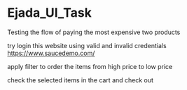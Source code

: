 # Ejada_UI_Task

Testing the flow of paying the most expensive two products

try login this website using valid and invalid credentials https://www.saucedemo.com/

apply filter to order the items from high price to low price

check the selected items in the cart and check out
